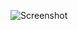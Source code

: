 ![Screenshot](https://raw.githubusercontent.com/Cryakl/Ultimate-RAT-Collection/refs/heads/main/Cybernetic/Cybernetic%20v1.6_Public/Screenshot.png)
